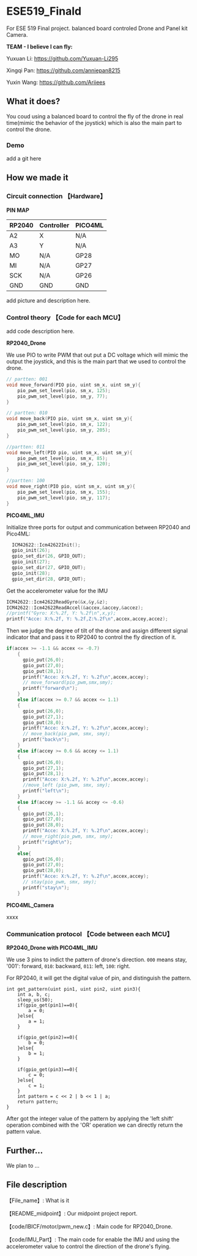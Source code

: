 # ESE519_Finald

For ESE 519 Final project. balanced board controled Drone and Panel kit Camera.

**TEAM - I believe I can fly:**

Yuxuan Li: https://github.com/Yuxuan-Li295

Xingqi Pan: https://github.com/anniepan8215

Yuxin Wang: https://github.com/Ariiees


## What it does?

You coud using a balanced board to control the fly of the drone in real time(mimic the behavior of the joystick) which is also the main part to control the drone. 

### Demo

add a git here

## How we made it

### Circuit connection 【Hardware】

**PIN MAP**

| RP2040 | Controller | PICO4ML |
| :--| :--  |:-- |
| A2 | X | N/A |
|  A3  | Y | N/A |
| MO | N/A | GP28 |
| MI | N/A | GP27 |
| SCK | N/A | GP26 |
| GND | GND | GND |


add picture and description here.

### Control theory 【Code for each MCU】

add code description here.

**RP2040_Drone**

We use PIO to write PWM that out put a DC voltage which will mimic the output the joystick, and this is the main part that we used to control the drone.

```c
// partten: 001
void move_forward(PIO pio, uint sm_x, uint sm_y){
    pio_pwm_set_level(pio, sm_x, 125);
    pio_pwm_set_level(pio, sm_y, 77);
}

// partten: 010
void move_back(PIO pio, uint sm_x, uint sm_y){
    pio_pwm_set_level(pio, sm_x, 122);
    pio_pwm_set_level(pio, sm_y, 205);
}

//partten: 011
void move_left(PIO pio, uint sm_x, uint sm_y){
    pio_pwm_set_level(pio, sm_x, 85);
    pio_pwm_set_level(pio, sm_y, 120);
}

//partten: 100
void move_right(PIO pio, uint sm_x, uint sm_y){
    pio_pwm_set_level(pio, sm_x, 155);
    pio_pwm_set_level(pio, sm_y, 117);
}
```

**PICO4ML_IMU**

Initialize three ports for output and communication between RP2040 and Pico4ML:
```c
  ICM42622::Icm42622Init();
  gpio_init(26);
  gpio_set_dir(26, GPIO_OUT);
  gpio_init(27);
  gpio_set_dir(27, GPIO_OUT);
  gpio_init(28);
  gpio_set_dir(28, GPIO_OUT);
``` 
Get the accelerometer value for the IMU
```c
ICM42622::Icm42622ReadGyro(&x,&y,&z);
ICM42622::Icm42622ReadAccel(&accex,&accey,&accez);
//printf("Gyro: X:%.2f, Y: %.2f\n",x,y);
printf("Acce: X:%.2f, Y: %.2f,Z:%.2f\n",accex,accey,accez);
``` 
Then we judge the degree of tilt of the drone and assign different signal indicator that and pass it to RP2040 to control the fly direction of it.

```c
if(accex >= -1.1 && accex <= -0.7)
    {
      gpio_put(26,0);
      gpio_put(27,0);
      gpio_put(28,1);
      printf("Acce: X:%.2f, Y: %.2f\n",accex,accey);
      // move_forward(pio_pwm,smx,smy);
      printf("forward\n");
    }
    else if(accex >= 0.7 && accex <= 1.1)
    {
      gpio_put(26,0);
      gpio_put(27,1);
      gpio_put(28,0);
      printf("Acce: X:%.2f, Y: %.2f\n",accex,accey);
      // move_back(pio_pwm, smx, smy);
      printf("back\n");
    }
    else if(accey >= 0.6 && accey <= 1.1)
    {
      gpio_put(26,0);
      gpio_put(27,1);
      gpio_put(28,1);
      printf("Acce: X:%.2f, Y: %.2f\n",accex,accey);
      //move_left (pio_pwm, smx, smy);
      printf("left\n");
    }
    else if(accey >= -1.1 && accey <= -0.6)
    {
      gpio_put(26,1);
      gpio_put(27,0);
      gpio_put(28,0);
      printf("Acce: X:%.2f, Y: %.2f\n",accex,accey);
      // move_right(pio_pwm, smx, smy);
      printf("right\n");
    }
    else{
      gpio_put(26,0);
      gpio_put(27,0);
      gpio_put(28,0);
      printf("Acce: X:%.2f, Y: %.2f\n",accex,accey);
      // stay(pio_pwm, smx, smy);
      printf("stay\n");
    }
```

**PICO4ML_Camera**

xxxx

### Communication protocol 【Code between each MCU】

**RP2040_Drone with PICO4ML_IMU**

We use 3 pins to indict the pattern of drone's direction. `000` means stay, '001': forward, `010`: backward, `011`: left, `100`: right.

For RP2040, it will get the digital value of pin, and distinguish the pattern.

```
int get_pattern(uint pin1, uint pin2, uint pin3){
    int a, b, c;
    sleep_us(50);
    if(gpio_get(pin1)==0){
        a = 0;
    }else{
        a = 1;
    }

    if(gpio_get(pin2)==0){
        b = 0;
    }else{
        b = 1;
    }

    if(gpio_get(pin3)==0){
        c = 0;
    }else{
        c = 1;
    }
    int pattern = c << 2 | b << 1 | a;
    return pattern;
}
```
After got the integer value of the pattern by applying the 'left shift' operation combined with the 'OR' operation we can directly return the pattern value.
## Further...

We plan to ...

## File description

【File_name】: What is it

【README_midpoint】: Our midpoint project report.

【code/IBICF/motor/pwm_new.c】: Main code for RP2040_Drone.

【code/IMU_Part】: The main code for enable the IMU and using the accelerometer value to control the direction of the drone's flying.



